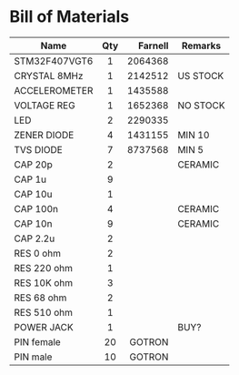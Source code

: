 # Bill of Materials

| Name          | Qty  | Farnell | Remarks  |
| ------------- | :--: | ------: | -------  |
| STM32F407VGT6 | 1    | 2064368 |          |
| CRYSTAL 8MHz  | 1    | 2142512 | US STOCK |
| ACCELEROMETER | 1    | 1435588 |          |
| VOLTAGE REG   | 1    | 1652368 | NO STOCK |
| LED           | 2    | 2290335 |          |
| ZENER DIODE   | 4    | 1431155 | MIN 10   |
| TVS DIODE     | 7    | 8737568 | MIN 5    |
| CAP 20p       | 2    |         | CERAMIC  |
| CAP 1u        | 9    |         |          |
| CAP 10u       | 1    |         |          |
| CAP 100n      | 4    |         | CERAMIC  |
| CAP 10n       | 9    |         | CERAMIC  |
| CAP 2.2u      | 2    |         |          |
| RES 0 ohm     | 2    |         |          |
| RES 220 ohm   | 1    |         |          |
| RES 10K ohm   | 3    |         |          |
| RES 68 ohm    | 2    |         |          |
| RES 510 ohm   | 1    |         |          |
| POWER JACK    | 1    |         | BUY?     |
| PIN female    | 20   | GOTRON  |          |
| PIN male      | 10   | GOTRON  |          |

